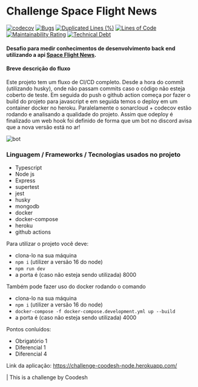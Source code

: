 # Challenge Space Flight News

[![codecov](https://codecov.io/gh/LeoAntunesBrombilla/challenge/branch/main/graph/badge.svg?token=3NSCM4OGJG)](https://codecov.io/gh/LeoAntunesBrombilla/challenge)
[![Bugs](https://sonarcloud.io/api/project_badges/measure?project=LeoAntunesBrombilla_challenge&metric=bugs)](https://sonarcloud.io/summary/new_code?id=LeoAntunesBrombilla_challenge)
[![Duplicated Lines (%)](https://sonarcloud.io/api/project_badges/measure?project=LeoAntunesBrombilla_challenge&metric=duplicated_lines_density)](https://sonarcloud.io/summary/new_code?id=LeoAntunesBrombilla_challenge)
[![Lines of Code](https://sonarcloud.io/api/project_badges/measure?project=LeoAntunesBrombilla_challenge&metric=ncloc)](https://sonarcloud.io/summary/new_code?id=LeoAntunesBrombilla_challenge)
[![Maintainability Rating](https://sonarcloud.io/api/project_badges/measure?project=LeoAntunesBrombilla_challenge&metric=sqale_rating)](https://sonarcloud.io/summary/new_code?id=LeoAntunesBrombilla_challenge)
[![Technical Debt](https://sonarcloud.io/api/project_badges/measure?project=LeoAntunesBrombilla_challenge&metric=sqale_index)](https://sonarcloud.io/summary/new_code?id=LeoAntunesBrombilla_challenge)


#### Desafio para medir conhecimentos de desenvolvimento back end utilizando a api [Space Flight News](https://api.spaceflightnewsapi.net/v3/documentation). 

#### Breve descrição do fluxo

Este projeto tem um fluxo de CI/CD completo. Desde a hora do commit (utilizando husky), onde não passam commits caso o código não esteja coberto de teste. Em seguida do push o github action começa por fazer o build do projeto para javascript e em seguida temos o deploy em um container docker no heroku. Paralelamente o sonarcloud + codecov estão rodando e analisando a qualidade do projeto. Assim que odeploy é finalizado um web hook foi definido de forma que um bot no discord avisa que a nova versão está no ar!

![bot](https://user-images.githubusercontent.com/76003107/150691328-c48e509a-44fb-4aa4-8c47-de20fc6bed3b.png)

### Linguagem / Frameworks / Tecnologias usados no projeto

- Typescript
- Node js
- Express 
- supertest
- jest
- husky
- mongodb
- docker
- docker-compose
- heroku
- github actions

Para utilizar o projeto você deve:

- clona-lo na sua máquina
- `npm i` (utilizer  a versão 16 do node)
- `npm run dev`
- a porta é (caso não esteja sendo utilizada) 8000

Também pode fazer uso do docker rodando o comando

- clona-lo na sua máquina
- `npm i` (utilizer  a versão 16 do node)
- `docker-compose -f docker-compose.development.yml up --build`
- a porta é (caso não esteja sendo utilizada) 4000

Pontos conluídos: 

* Obrigatório 1
* Diferencial 1
* Diferencial 4

Link da aplicação: https://challenge-coodesh-node.herokuapp.com/


| This is a challenge by Coodesh
